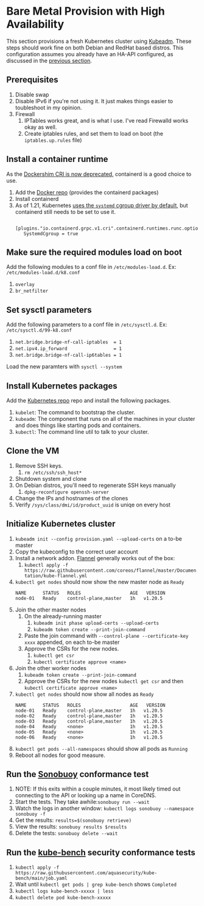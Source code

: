 # Bare Metal Provision with High Availability 

This section provisions a fresh Kubernetes cluster using [Kubeadm](https://kubernetes.io/docs/reference/setup-tools/kubeadm/). These steps should work fine on both Debian and RedHat based distros. This configuration assumes you already have an HA-API configured, as discussed in the [previous section](../HA-API/).

## Prerequisites
1. Disable swap
2. Disable IPv6 if you're not using it. It just makes things easier to toubleshoot in my opinion.
3. Firewall
    1. IPTables works great, and is what I use. I've read Firewalld works okay as well.
    2. Create iptables rules, and set them to load on boot (the `iptables.up.rules` file)

## Install a container runtime
As the [Dockershim CRI is now deprecated](https://kubernetes.io/blog/2020/12/02/dont-panic-kubernetes-and-docker/), containerd is a good choice to use.
1. Add the [Docker repo](https://docs.docker.com/engine/install/) (provides the containerd packages)
2. Install containerd
3. As of 1.21, Kubernetes [uses the `systemd` cgroup driver by default](https://github.com/kubernetes/kubernetes/blob/master/CHANGELOG/CHANGELOG-1.21.md#no-really-you-must-read-this-before-you-upgrade), but containerd still needs to be set to use it.
    ```
     [plugins."io.containerd.grpc.v1.cri".containerd.runtimes.runc.options]
       SystemdCgroup = true
    ```

## Make sure the required modules load on boot
Add the following modules to a conf file in `/etc/modules-load.d`. Ex: `/etc/modules-load.d/k8.conf`
1. `overlay`
2. `br_netfilter`

## Set sysctl parameters
Add the following parameters to a conf file in `/etc/sysctl.d`. Ex: `/etc/sysctl.d/99-k8.conf`
1. `net.bridge.bridge-nf-call-iptables  = 1`
2. `net.ipv4.ip_forward                 = 1`
3. `net.bridge.bridge-nf-call-ip6tables = 1`

Load the new paramters with `sysctl --system`

## Install Kubernetes packages
Add the [Kubernetes repo](https://kubernetes.io/docs/setup/production-environment/tools/kubeadm/install-kubeadm/#installing-kubeadm-kubelet-and-kubectl) repo and install the following packages.
1. `kubelet`: The command to bootstrap the cluster.
2. `kubeadm`: The component that runs on all of the machines in your cluster and does things like starting pods and containers.
3. `kubectl`: The command line util to talk to your cluster.

## Clone the VM
1. Remove SSH keys.
    1. `rm /etc/ssh/ssh_host*`
2. Shutdown system and clone
3. On Debian distros, you'll need to regenerate SSH keys manually
    1. `dpkg-reconfigure openssh-server`
4. Change the IPs and hostnames of the clones
5. Verify `/sys/class/dmi/id/product_uuid` is uniqe on every host

## Initialize Kubernetes cluster
1. `kubeadm init --config provision.yaml --upload-certs` on a to-be master
2. Copy the kubeconfig to the correct user account
3. Install a network addon. [Flannel](https://github.com/flannel-io/flannel) generally works out of the box:
    1. `kubectl apply -f https://raw.githubusercontent.com/coreos/flannel/master/Documentation/kube-flannel.yml`
4. `kubectl get nodes` should now show the new master node as `Ready`
    ```
    NAME      STATUS   ROLES                  AGE   VERSION
    node-01   Ready    control-plane,master   1h   v1.20.5
    ```
6. Join the other master nodes
    1. On the already-running master
       1. `kubeadm init phase upload-certs --upload-certs`
       2. `kubeadm token create --print-join-command`
    3. Paste the join command with `--control-plane --certificate-key xxxx` appended, on each to-be master
    4. Approve the CSRs for the new nodes.
       1. `kubectl get csr`
       2. `kubectl certificate approve <name>`
7. Join the other worker nodes
    1. `kubeadm token create --print-join-command`
    2. Approve the CSRs for the new nodes `kubectl get csr` and then `kubectl certificate approve <name>`
8. `kubectl get nodes` should now show all nodes as `Ready`
   ```
   NAME      STATUS   ROLES                  AGE   VERSION
   node-01   Ready    control-plane,master   1h   v1.20.5
   node-02   Ready    control-plane,master   1h   v1.20.5
   node-03   Ready    control-plane,master   1h   v1.20.5
   node-04   Ready    <none>                 1h   v1.20.5
   node-05   Ready    <none>                 1h   v1.20.5
   node-06   Ready    <none>                 1h   v1.20.5
   ```
8. `kubectl get pods --all-namespaces` should show all pods as `Running`
9. Reboot all nodes for good measure.

## Run the [Sonobuoy](https://github.com/vmware-tanzu/sonobuoy) conformance test
1. NOTE: If this exits within a couple minutes, it most likely timed out connecting to the API or looking up a name in CoreDNS. 
2. Start the tests. They take awhile:`sonobuoy run --wait`
3. Watch the logs in another window: `kubectl logs sonobuoy --namespace sonobuoy -f`
4. Get the results: `results=$(sonobuoy retrieve)`
5. View the results: `sonobuoy results $results`
6. Delete the tests: `sonobuoy delete --wait`

## Run the [kube-bench](https://github.com/aquasecurity/kube-bench) security conformance tests
1. `kubectl apply -f https://raw.githubusercontent.com/aquasecurity/kube-bench/main/job.yaml`
2. Wait until `kubectl get pods | grep kube-bench` shows `Completed`
3. `kubectl logs kube-bench-xxxxx | less`
4. `kubectl delete pod kube-bench-xxxxx`
